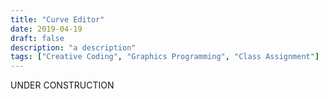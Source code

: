 ```yaml
---
title: "Curve Editor"
date: 2019-04-19
draft: false
description: "a description"
tags: ["Creative Coding", "Graphics Programming", "Class Assignment"]
---
```

UNDER CONSTRUCTION